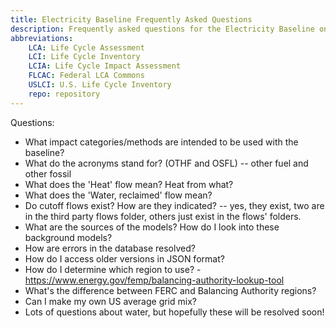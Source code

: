 ```yaml
---
title: Electricity Baseline Frequently Asked Questions
description: Frequently asked questions for the Electricity Baseline on the Federal LCA Commons
abbreviations:
    LCA: Life Cycle Assessment
    LCI: Life Cycle Inventory
    LCIA: Life Cycle Impact Assessment
    FLCAC: Federal LCA Commons
    USLCI: U.S. Life Cycle Inventory
    repo: repository
---
```


Questions:
- What impact categories/methods are intended to be used with the baseline?
- What do the acronyms stand for? (OTHF and OSFL) -- other fuel and other fossil
- What does the 'Heat' flow mean? Heat from what?
- What does the 'Water, reclaimed' flow mean?
- Do cutoff flows exist? How are they indicated? -- yes, they exist, two are in the third party flows folder, others just exist in the flows' folders.
- What are the sources of the models? How do I look into these background models?
- How are errors in the database resolved?
- How do I access older versions in JSON format?
- How do I determine which region to use? - https://www.energy.gov/femp/balancing-authority-lookup-tool
- What's the difference between FERC and Balancing Authority regions?
- Can I make my own US average grid mix?
- Lots of questions about water, but hopefully these will be resolved soon!
